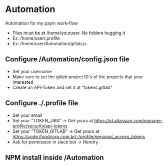 # Automation
Automation for my payin work-flow

- Files must be at /home/youruser. No folders hugging it
- Ex: /home/user/.profile
- Ex: /home/user/Automation/gitlab.js

## Configure /Automation/config.json file
- Set your username
- Make sure to set the gitlab project ID's of the projects that your interested
- Create an API-Token and set it at "tokens.gitlab"

## Configure ./.profile file
- Set your email
- Set your "TOKEN_JIRA" -> Get yours at https://id.atlassian.com/manage-profile/security/api-tokens
- Set your "TOKEN_GITLAB" -> Get yours at https://code.ifoodcorp.com.br/-/profile/personal_access_tokens
- Ask for permission in slack bot -> Hendry

## NPM install inside /Automation
